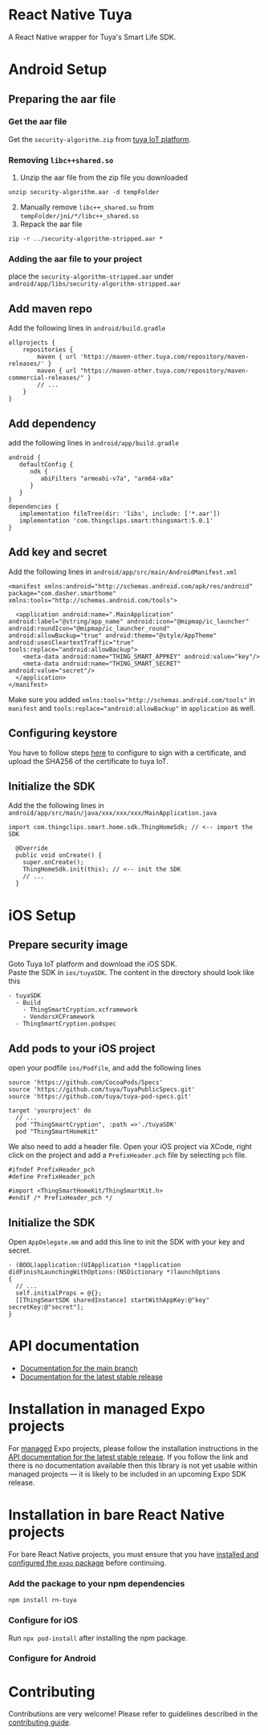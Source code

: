 # React Native Tuya

A React Native wrapper for Tuya's Smart Life SDK.

# Android Setup
## Preparing the aar file
### Get the aar file
Get the `security-algorithm.zip` from [tuya IoT platform](https://developer.tuya.com/en/docs/app-development/integrated?id=Ka69nt96cw0uj#title-5-Step%203%3A%20Integrate%20with%20security%20component).
### Removing `libc++shared.so`
1. Unzip the aar file from the zip file you downloaded
```
unzip security-algorithm.aar -d tempFolder
```
2. Manually remove `libc++_shared.so` from `tempFolder/jni/*/libc++_shared.so`
3. Repack the aar file
```
zip -r ../security-algorithm-stripped.aar *
```
### Adding the aar file to your project
place the `security-algorithm-stripped.aar` under `android/app/libs/security-algorithm-stripped.aar`

## Add maven repo
Add the following lines in `android/build.gradle`
```
allprojects {
    repositories {
        maven { url 'https://maven-other.tuya.com/repository/maven-releases/' }
        maven { url "https://maven-other.tuya.com/repository/maven-commercial-releases/" }
        // ...
    }
}
```

## Add dependency
add the following lines in `android/app/build.gradle`
```
android {
   defaultConfig {
      ndk {
         abiFilters "armeabi-v7a", "arm64-v8a"
      }
   }
}
dependencies {
   implementation fileTree(dir: 'libs', include: ['*.aar'])
   implementation 'com.thingclips.smart:thingsmart:5.0.1'
}
```

## Add key and secret
Add the following lines in `android/app/src/main/AndroidManifest.xml`
```
<manifest xmlns:android="http://schemas.android.com/apk/res/android" package="com.dasher.smarthome" xmlns:tools="http://schemas.android.com/tools">
  
  <application android:name=".MainApplication" android:label="@string/app_name" android:icon="@mipmap/ic_launcher" android:roundIcon="@mipmap/ic_launcher_round" android:allowBackup="true" android:theme="@style/AppTheme" android:usesCleartextTraffic="true" tools:replace="android:allowBackup">
    <meta-data android:name="THING_SMART_APPKEY" android:value="key"/>
    <meta-data android:name="THING_SMART_SECRET" android:value="secret"/>
  </application>
</manifest>
```
Make sure you added `xmlns:tools="http://schemas.android.com/tools"` in `manifest` and `tools:replace="android:allowBackup"` in `application` as well.

## Configuring keystore
You have to follow steps [here](https://developer.tuya.com/en/docs/app-development/integrated?id=Ka69nt96cw0uj#title-6-Step%204%3A%20Configure%20AppKey%2C%20AppSecret%2C%20and%20certificate%20signature) to configure to sign with a certificate, and upload the SHA256 of the certificate to tuya IoT.

## Initialize the SDK
Add the the following lines in `android/app/src/main/java/xxx/xxx/xxx/MainApplication.java`
```
import com.thingclips.smart.home.sdk.ThingHomeSdk; // <-- import the SDK

  @Override
  public void onCreate() {
    super.onCreate();
    ThingHomeSdk.init(this); // <-- init the SDK
    // ...
  }
```

# iOS Setup
## Prepare security image
Goto Tuya IoT platform and download the iOS SDK.\
Paste the SDK in `ios/tuyaSDK`. The content in the directory should look like this
```
- tuyaSDK
  - Build
    - ThingSmartCryption.xcframework
    - VendorsXCFramework
  - ThingSmartCryption.podspec
```

## Add pods to your iOS project
open your podfile `ios/Podfile`, and add the following lines
```
source 'https://github.com/CocoaPods/Specs'
source 'https://github.com/tuya/TuyaPublicSpecs.git'
source 'https://github.com/tuya/tuya-pod-specs.git'

target 'yourproject' do
  // ...
  pod "ThingSmartCryption", :path =>'./tuyaSDK'
  pod "ThingSmartHomeKit"
```
We also need to add a header file. Open your iOS project via XCode, right click on the project and add a `PrefixHeader.pch` file by selecting `pch` file.
```
#ifndef PrefixHeader_pch
#define PrefixHeader_pch

#import <ThingSmartHomeKit/ThingSmartKit.h>
#endif /* PrefixHeader_pch */
```

## Initialize the SDK
Open  `AppDelegate.mm` and add this line to init the SDK with your key and secret.
```
- (BOOL)application:(UIApplication *)application didFinishLaunchingWithOptions:(NSDictionary *)launchOptions
{
  // ...
  self.initialProps = @{};
  [[ThingSmartSDK sharedInstance] startWithAppKey:@"key" secretKey:@"secret"];
}
```
# API documentation

- [Documentation for the main branch](https://github.com/expo/expo/blob/main/docs/pages/versions/unversioned/sdk/rn-tuya.md)
- [Documentation for the latest stable release](https://docs.expo.dev/versions/latest/sdk/rn-tuya/)

# Installation in managed Expo projects

For [managed](https://docs.expo.dev/versions/latest/introduction/managed-vs-bare/) Expo projects, please follow the installation instructions in the [API documentation for the latest stable release](#api-documentation). If you follow the link and there is no documentation available then this library is not yet usable within managed projects &mdash; it is likely to be included in an upcoming Expo SDK release.

# Installation in bare React Native projects

For bare React Native projects, you must ensure that you have [installed and configured the `expo` package](https://docs.expo.dev/bare/installing-expo-modules/) before continuing.

### Add the package to your npm dependencies

```
npm install rn-tuya
```

### Configure for iOS

Run `npx pod-install` after installing the npm package.


### Configure for Android



# Contributing

Contributions are very welcome! Please refer to guidelines described in the [contributing guide]( https://github.com/expo/expo#contributing).
